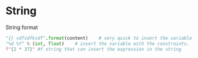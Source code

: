 # String

String format

```python
"{} sdfsdfksdf".format(content)    # very quick to insert the variable to the string
"%d %f" % (int, float)    # insert the variable with the constraints.
f"{2 * 37}" #f string that can insert the expression in the string
```

